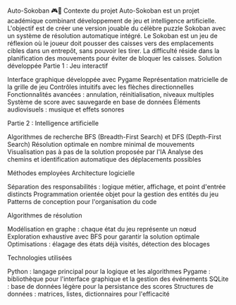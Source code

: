 Auto-Sokoban 🎮🤖
Contexte du projet
Auto-Sokoban est un projet académique combinant développement de jeu et intelligence artificielle. L'objectif est de créer une version jouable du célèbre puzzle Sokoban avec un système de résolution automatique intégré.
Le Sokoban est un jeu de réflexion où le joueur doit pousser des caisses vers des emplacements cibles dans un entrepôt, sans pouvoir les tirer. La difficulté réside dans la planification des mouvements pour éviter de bloquer les caisses.
Solution développée
Partie 1 : Jeu interactif

Interface graphique développée avec Pygame
Représentation matricielle de la grille de jeu
Contrôles intuitifs avec les flèches directionnelles
Fonctionnalités avancées : annulation, réinitialisation, niveaux multiples
Système de score avec sauvegarde en base de données
Éléments audiovisuels : musique et effets sonores

Partie 2 : Intelligence artificielle

Algorithmes de recherche BFS (Breadth-First Search) et DFS (Depth-First Search)
Résolution optimale en nombre minimal de mouvements
Visualisation pas à pas de la solution proposée par l'IA
Analyse des chemins et identification automatique des déplacements possibles

Méthodes employées
Architecture logicielle

Séparation des responsabilités : logique métier, affichage, et point d'entrée distincts
Programmation orientée objet pour la gestion des entités du jeu
Patterns de conception pour l'organisation du code

Algorithmes de résolution

Modélisation en graphe : chaque état du jeu représente un nœud
Exploration exhaustive avec BFS pour garantir la solution optimale
Optimisations : élagage des états déjà visités, détection des blocages

Technologies utilisées

Python : langage principal pour la logique et les algorithmes
Pygame : bibliothèque pour l'interface graphique et la gestion des événements
SQLite : base de données légère pour la persistance des scores
Structures de données : matrices, listes, dictionnaires pour l'efficacité
